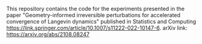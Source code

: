 This repository contains the code for the experiments presented in the paper "Geometry-informed irreversible perturbations for accelerated convergence of Langevin dynamics" 
published in Statistics and Computing https://link.springer.com/article/10.1007/s11222-022-10147-6. arXiv link: https://arxiv.org/abs/2108.08247
